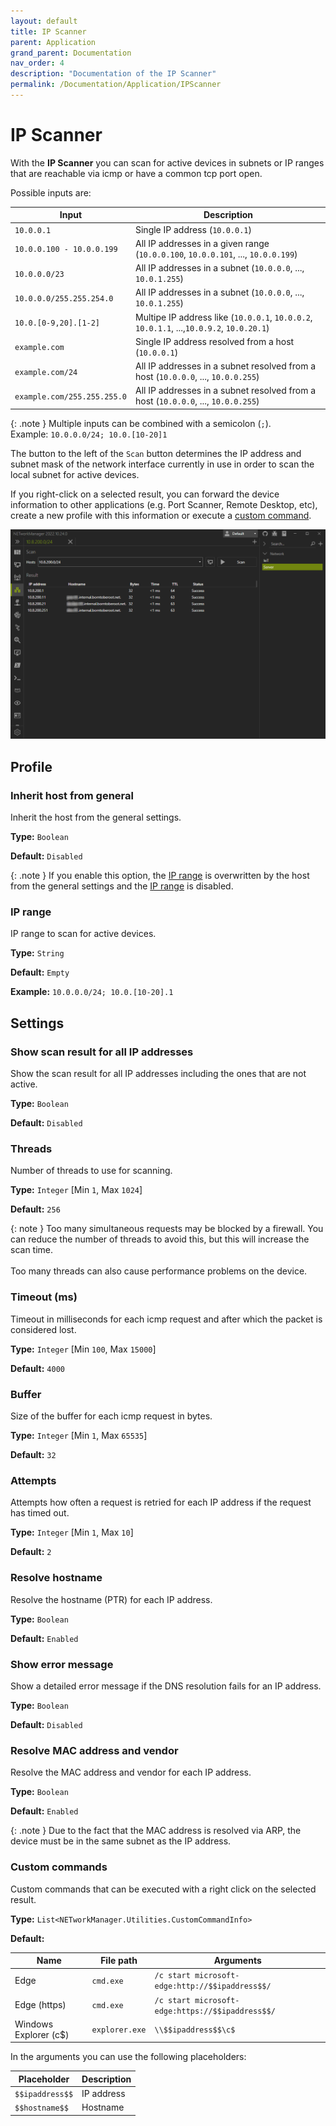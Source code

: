 ```yaml
---
layout: default
title: IP Scanner
parent: Application
grand_parent: Documentation
nav_order: 4
description: "Documentation of the IP Scanner"
permalink: /Documentation/Application/IPScanner
---
```


# IP Scanner

With the **IP Scanner** you can scan for active devices in subnets or IP ranges that are reachable via icmp or have a common tcp port open.

Possible inputs are:

| Input                       | Description                                                                               |
| --------------------------- | ----------------------------------------------------------------------------------------- |
| `10.0.0.1`                  | Single IP address (`10.0.0.1`)                                                            |
| `10.0.0.100 - 10.0.0.199`   | All IP addresses in a given range (`10.0.0.100`, `10.0.0.101`, ..., `10.0.0.199`)         |
| `10.0.0.0/23`               | All IP addresses in a subnet (`10.0.0.0`, ..., `10.0.1.255`)                              |
| `10.0.0.0/255.255.254.0`    | All IP addresses in a subnet (`10.0.0.0`, ..., `10.0.1.255`)                              |
| `10.0.[0-9,20].[1-2]`       | Multipe IP address like (`10.0.0.1`, `10.0.0.2`, `10.0.1.1`, ...,`10.0.9.2`, `10.0.20.1`) |
| `example.com`               | Single IP address resolved from a host (`10.0.0.1`)                                       |
| `example.com/24`            | All IP addresses in a subnet resolved from a host (`10.0.0.0`, ..., `10.0.0.255`)         |
| `example.com/255.255.255.0` | All IP addresses in a subnet resolved from a host (`10.0.0.0`, ..., `10.0.0.255`)         |

{: .note }
Multiple inputs can be combined with a semicolon (`;`).<br />Example: `10.0.0.0/24; 10.0.[10-20]1`

The button to the left of the `Scan` button determines the IP address and subnet mask of the network interface currently in use in order to scan the local subnet for active devices.

If you right-click on a selected result, you can forward the device information to other applications (e.g. Port Scanner, Remote Desktop, etc), create a new profile with this information or execute a [custom command](#custom-commands).

![IPScanner](04_IPScanner.png)

## Profile

### Inherit host from general

Inherit the host from the general settings.

**Type:** `Boolean`

**Default:** `Disabled`

{: .note }
If you enable this option, the [IP range](#ip-range) is overwritten by the host from the general settings and the [IP range](#ip-range) is disabled.

### IP range

IP range to scan for active devices.

**Type:** `String`

**Default:** `Empty`

**Example:** `10.0.0.0/24; 10.0.[10-20].1`

## Settings

### Show scan result for all IP addresses

Show the scan result for all IP addresses including the ones that are not active.

**Type:** `Boolean`

**Default:** `Disabled`

### Threads

Number of threads to use for scanning.

**Type:** `Integer` [Min `1`, Max `1024`]

**Default:** `256`

{: note }
Too many simultaneous requests may be blocked by a firewall. You can reduce the number of threads to avoid this, but this will increase the scan time.<br/><br/>Too many threads can also cause performance problems on the device.

### Timeout (ms)

Timeout in milliseconds for each icmp request and after which the packet is considered lost.

**Type:** `Integer` [Min `100`, Max `15000`]

**Default:** `4000`

### Buffer

Size of the buffer for each icmp request in bytes.

**Type:** `Integer` [Min `1`, Max `65535`]

**Default:** `32`

### Attempts

Attempts how often a request is retried for each IP address if the request has timed out.

**Type:** `Integer` [Min `1`, Max `10`]

**Default:** `2`

### Resolve hostname

Resolve the hostname (PTR) for each IP address.

**Type:** `Boolean`

**Default:** `Enabled`

### Show error message

Show a detailed error message if the DNS resolution fails for an IP address.

**Type:** `Boolean`

**Default:** `Disabled`

### Resolve MAC address and vendor

Resolve the MAC address and vendor for each IP address.

**Type:** `Boolean`

**Default:** `Enabled`

{: .note }
Due to the fact that the MAC address is resolved via ARP, the device must be in the same subnet as the IP address.

### Custom commands

Custom commands that can be executed with a right click on the selected result.

**Type:** `List<NETworkManager.Utilities.CustomCommandInfo>`

**Default:**

| Name                  | File path      | Arguments                                        |
| --------------------- | -------------- | ------------------------------------------------ |
| Edge                  | `cmd.exe`      | `/c start microsoft-edge:http://$$ipaddress$$/`  |
| Edge (https)          | `cmd.exe`      | `/c start microsoft-edge:https://$$ipaddress$$/` |
| Windows Explorer (c$) | `explorer.exe` | `\\$$ipaddress$$\c$`                             |

In the arguments you can use the following placeholders:

| Placeholder     | Description |
| --------------- | ----------- |
| `$$ipaddress$$` | IP address  |
| `$$hostname$$`  | Hostname    |
